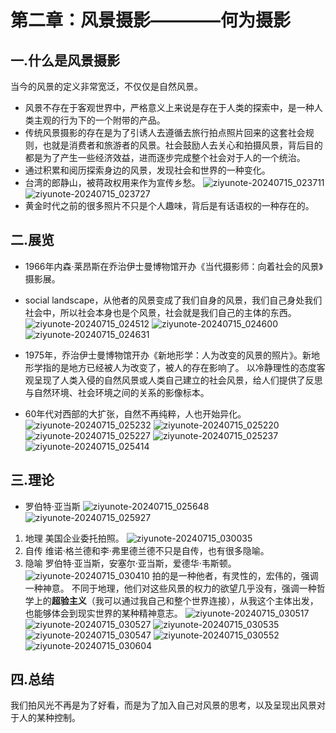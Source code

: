 # 第二章：风景摄影————何为摄影
## 一.什么是风景摄影
当今的风景的定义非常宽泛，不仅仅是自然风景。
- 风景不存在于客观世界中，严格意义上来说是存在于人类的探索中，是一种人类主观的行为下的一个附带的产品。
- 传统风景摄影的存在是为了引诱人去遵循去旅行拍点照片回来的这套社会规则，也就是消费者和旅游者的风景。社会鼓励人去关心和拍摄风景，背后目的都是为了产生一些经济效益，进而逐步完成整个社会对于人的一个统治。
- 通过积累和阅历探索身边的风景，发现社会和世界的一种变化。
- 台湾的郎静山，被蒋政权用来作为宣传乡愁。
![ziyunote-20240715_023711](https://gitee.com/kawahara0616/photographnotes/raw/master/imgs/202407150237958.png)
![ziyunote-20240715_023727](https://gitee.com/kawahara0616/photographnotes/raw/master/imgs/202407150237335.png)
- 黄金时代之前的很多照片不只是个人趣味，背后是有话语权的一种存在的。

## 二.展览
- 1966年内森·莱昂斯在乔治伊士曼博物馆开办《当代摄影师：向着社会的风景》摄影展。
- social landscape，从他者的风景变成了我们自身的风景，我们自己身处我们社会中，所以社会本身也是个风景，社会就是我们自己的主体的东西。
![ziyunote-20240715_024512](https://gitee.com/kawahara0616/photographnotes/raw/master/imgs/202407150245184.png)
![ziyunote-20240715_024600](https://gitee.com/kawahara0616/photographnotes/raw/master/imgs/202407150246281.png)
![ziyunote-20240715_024631](https://gitee.com/kawahara0616/photographnotes/raw/master/imgs/202407150246495.png)
- 1975年，乔治伊士曼博物馆开办《新地形学：人为改变的风景的照片》。新地形学指的是地方已经被人为改变了，被人的存在影响了。
以冷静理性的态度客观呈现了人类入侵的自然风景或人类自己建立的社会风景，给人们提供了反思与自然环境、社会环境之间的关系的影像标本。

- 60年代对西部的大扩张，自然不再纯粹，人也开始异化。
![ziyunote-20240715_025232](https://gitee.com/kawahara0616/photographnotes/raw/master/imgs/202407150252226.png)
![ziyunote-20240715_025220](https://gitee.com/kawahara0616/photographnotes/raw/master/imgs/202407150252225.png)
![ziyunote-20240715_025227](https://gitee.com/kawahara0616/photographnotes/raw/master/imgs/202407150252758.png)
![ziyunote-20240715_025237](https://gitee.com/kawahara0616/photographnotes/raw/master/imgs/202407150252136.png)
![ziyunote-20240715_025414](https://gitee.com/kawahara0616/photographnotes/raw/master/imgs/202407150254315.png)

## 三.理论
- 罗伯特·亚当斯
![ziyunote-20240715_025648](https://gitee.com/kawahara0616/photographnotes/raw/master/imgs/202407150256787.png)
![ziyunote-20240715_025927](https://gitee.com/kawahara0616/photographnotes/raw/master/imgs/202407150259656.png)
1. 地理
美国企业委托拍照。
![ziyunote-20240715_030035](https://gitee.com/kawahara0616/photographnotes/raw/master/imgs/202407150300873.png)
2. 自传
维诺·格兰德和李·弗里德兰德不只是自传，也有很多隐喻。
3. 隐喻
罗伯特·亚当斯，安塞尔·亚当斯，爱德华·韦斯顿。
![ziyunote-20240715_030410](https://gitee.com/kawahara0616/photographnotes/raw/master/imgs/202407150304957.png)
拍的是一种他者，有灵性的，宏伟的，强调一种神意。
不同于地理，他们对这些风景的权力的欲望几乎没有，强调一种哲学上的**超验主义**（我可以通过我自己和整个世界连接），从我这个主体出发，也能够体会到现实世界的某种精神意志。
![ziyunote-20240715_030517](https://gitee.com/kawahara0616/photographnotes/raw/master/imgs/202407150305891.png)
![ziyunote-20240715_030527](https://gitee.com/kawahara0616/photographnotes/raw/master/imgs/202407150305379.png)
![ziyunote-20240715_030535](https://gitee.com/kawahara0616/photographnotes/raw/master/imgs/202407150305543.png)
![ziyunote-20240715_030547](https://gitee.com/kawahara0616/photographnotes/raw/master/imgs/202407150305631.png)
![ziyunote-20240715_030552](https://gitee.com/kawahara0616/photographnotes/raw/master/imgs/202407150305992.png)
![ziyunote-20240715_030604](https://gitee.com/kawahara0616/photographnotes/raw/master/imgs/202407150306180.png)

## 四.总结
我们拍风光不再是为了好看，而是为了加入自己对风景的思考，以及呈现出风景对于人的某种控制。

